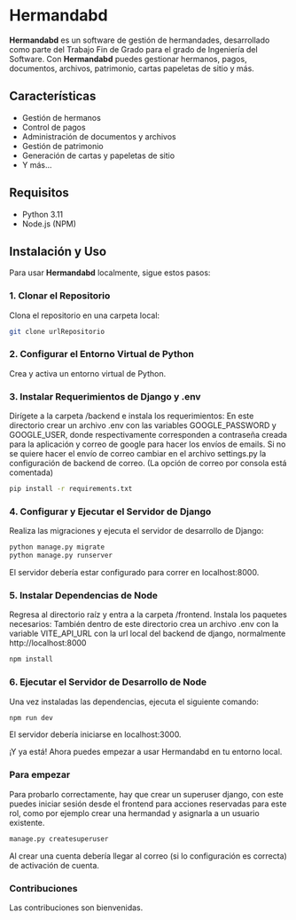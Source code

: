 # Hermandabd

**Hermandabd** es un software de gestión de hermandades, desarrollado como parte del Trabajo Fin de Grado para el grado de Ingeniería del Software. Con **Hermandabd** puedes gestionar hermanos, pagos, documentos, archivos, patrimonio, cartas papeletas de sitio y más.

## Características

- Gestión de hermanos
- Control de pagos
- Administración de documentos y archivos
- Gestión de patrimonio
- Generación de cartas y papeletas de sitio
- Y más...

## Requisitos

- Python 3.11
- Node.js (NPM)

## Instalación y Uso

Para usar **Hermandabd** localmente, sigue estos pasos:

### 1. Clonar el Repositorio

Clona el repositorio en una carpeta local:

```bash
git clone urlRepositorio
```

### 2. Configurar el Entorno Virtual de Python
Crea y activa un entorno virtual de Python.

### 3. Instalar Requerimientos de Django y .env
Dirígete a la carpeta /backend e instala los requerimientos:
En este directorio crear un archivo .env con las variables GOOGLE_PASSWORD y GOOGLE_USER, donde respectivamente corresponden a contraseña creada para la aplicación y correo de google para hacer los envíos de emails.
Si no se quiere hacer el envío de correo cambiar en el archivo settings.py la configuración de backend de correo. (La opción de correo por consola está comentada)
```bash
pip install -r requirements.txt
```

### 4. Configurar y Ejecutar el Servidor de Django
Realiza las migraciones y ejecuta el servidor de desarrollo de Django:

```bash
python manage.py migrate
python manage.py runserver
```

El servidor debería estar configurado para correr en localhost:8000.

### 5. Instalar Dependencias de Node
Regresa al directorio raíz y entra a la carpeta /frontend. Instala los paquetes necesarios:
También dentro de este directorio crea un archivo .env con la variable VITE_API_URL con la url local del backend de django, normalmente http://localhost:8000
```bash
npm install
```

### 6. Ejecutar el Servidor de Desarrollo de Node
Una vez instaladas las dependencias, ejecuta el siguiente comando:

```bash
npm run dev
```

El servidor debería iniciarse en localhost:3000.

¡Y ya está! Ahora puedes empezar a usar Hermandabd en tu entorno local.

### Para empezar
Para probarlo correctamente, hay que crear un superuser django, con este puedes iniciar sesión desde el frontend para acciones reservadas para este rol, como por ejemplo crear una hermandad y asignarla a un usuario existente.

```python
manage.py createsuperuser
```

Al crear una cuenta debería llegar al correo (si lo configuración es correcta) de activación de cuenta. 

### Contribuciones
Las contribuciones son bienvenidas.
